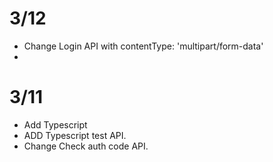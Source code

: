 
# 3/12
- Change Login API with contentType: 'multipart/form-data'
- 

# 3/11
- Add Typescript 
- ADD Typescript test API.
- Change Check auth code API.